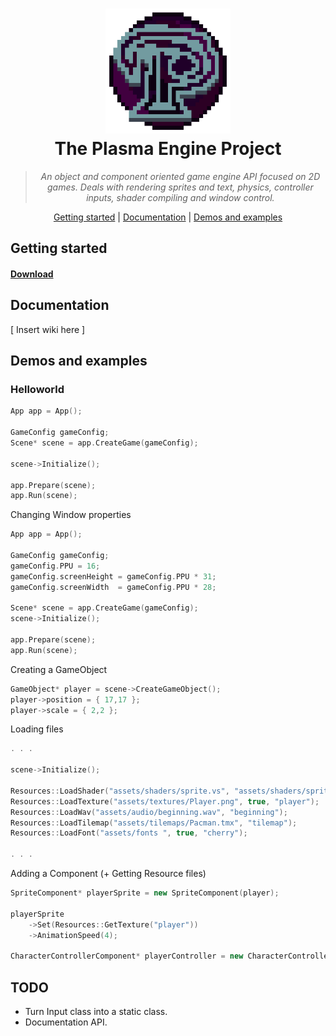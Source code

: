 <h1 align="center">
  <a href=""><img width="200" height="200" src="https://github.com/ByCubed7/Plasma/blob/master/Docs/PlasmaLogo.png"/></a>
  <br>
  The Plasma Engine Project
</h1>

<blockquote align="center">
  <em>An object and component oriented game engine API focused on 2D games.
Deals with rendering sprites and text, physics, controller inputs, shader compiling and window control.</em>
</blockquote>

<p align="center">
  <a href="#getting-started">Getting started</a> | 
  <a href="#documentation">Documentation</a> | 
  <a href="#demos-and-examples">Demos and examples</a>
</p>

## Getting started

#### [Download](https://github.com/ByCubed7/Plasma/archive/master.zip)

## Documentation 
\[ Insert wiki here ]


## Demos and examples

### Helloworld
```cpp
App app = App();

GameConfig gameConfig;
Scene* scene = app.CreateGame(gameConfig);

scene->Initialize();

app.Prepare(scene);
app.Run(scene);
```

Changing Window properties
```cpp
App app = App();

GameConfig gameConfig;
gameConfig.PPU = 16;
gameConfig.screenHeight = gameConfig.PPU * 31;
gameConfig.screenWidth  = gameConfig.PPU * 28;

Scene* scene = app.CreateGame(gameConfig);
scene->Initialize();

app.Prepare(scene);
app.Run(scene);
```

Creating a GameObject
```cpp
GameObject* player = scene->CreateGameObject();
player->position = { 17,17 };
player->scale = { 2,2 };
```

Loading files
```cpp
. . .

scene->Initialize();

Resources::LoadShader("assets/shaders/sprite.vs", "assets/shaders/sprite.frag", nullptr, "sprite");
Resources::LoadTexture("assets/textures/Player.png", true, "player");
Resources::LoadWav("assets/audio/beginning.wav", "beginning");
Resources::LoadTilemap("assets/tilemaps/Pacman.tmx", "tilemap");
Resources::LoadFont("assets/fonts ", true, "cherry");

. . .
```

Adding a Component (+ Getting Resource files)
```cpp
SpriteComponent* playerSprite = new SpriteComponent(player);
	
playerSprite
	->Set(Resources::GetTexture("player"))
	->AnimationSpeed(4);

CharacterControllerComponent* playerController = new CharacterControllerComponent(player);
```


## TODO
- Turn Input class into a static class.
- Documentation API.
